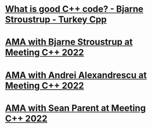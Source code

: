# [What is good C++ code? - Bjarne Stroustrup - Turkey Cpp](https://www.youtube.com/watch?v=0Fl9fhmfBYY&list=LL6MKUgGZ9Q8c2Ff7GnoRoqA)

# [AMA with Bjarne Stroustrup at Meeting C++ 2022](https://www.youtube.com/watch?v=KwLmsFgogN0&list=LL6MKUgGZ9Q8c2Ff7GnoRoqA)

# [AMA with Andrei Alexandrescu at Meeting C++ 2022](https://www.youtube.com/watch?v=HqXL1Ybf0ds&list=LL6MKUgGZ9Q8c2Ff7GnoRoqA)

# [AMA with Sean Parent at Meeting C++ 2022](https://www.youtube.com/watch?v=8SF-UR8AuPI&list=LL6MKUgGZ9Q8c2Ff7GnoRoqA)

